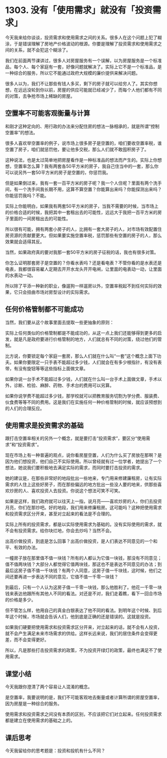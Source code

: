 # 1303. 没有「使用需求」就没有「投资需求」
今天我来给你谈谈，投资需求和使用需求之间的关系。很多人在这个问题上犯了糊涂，于是错误理解了房地产价格波动的根源。你要是理解了投资需求和使用需求之间的关系，就不会犯这个糊涂了。

我们在前面两节课讲过，很多人对房屋服务有一个误解，以为房屋服务是一个标准品，每个人、每个家庭有一套，好像问题就解决了。实际上它不是一个标准品，是一种综合的服务，所以它不能通过政府大规模的廉价提供来解决问题。

很多人以为，我们不让那些有钱人多买，剩下的房子就可以给穷人了。其实你想想，在远远没轮到你以前，房屋的供应可能就已经减少了，而每个人他们都有不同的对策，去争抢市场上稀缺的房屋。
## 空置率不可能客观衡量与计算
和刚才这种定向的、用行政的办法来分配住房的想法一脉相承的，就是所谓“控制空置率”的想法。

很多人喜欢举空置率的例子，说市场上很多房子是空置的，咱们要收空置率税，谁空置了房子，咱们就惩罚他，要让他多交税，那么人们就不敢囤积房子了。

这种说法，也是太过简单地把房屋看作是一种标准品的想法而产生的。实际上你想想，空置率怎么算？我有两套各50平方米的房子，我自己住当中的一套，那么你可以说另外一套50平方米的房子是空置的，你惩罚我。

但是如果倒过来，我有一套一百平方米的房子呢？我一个人住呢？里面有两个洗手间，有一个洗手间我长期不用，这算不算空置？你能算出来吗？你能探测出来吗？你能惩罚我吗？不能。

实际上你能明白，如果我有两套50平方米的房子，当我不需要的时候，当市场上的价格合适的时候，我把其中一套租出去的可能性，远远大于我把一百平方米的房子里面的一间房租出去的可能性。

所以很有可能，拥有两套小房子的人，比拥有一套大房子的人，对市场有效配置住房资源的贡献要更大。但如果要实施空置率税，惩罚那些有空置的房子的人，那么效果就会适得其反。

当然，如果政府真的要对我那一套50平方米的房子征税的话，我也有很多对策。

你怎么证明那套房子是空置的？你看水表吗？还是看电表？不管你看的是水表还是电表，我都很容易雇人定期去开开水龙头开开电闸，让里面的电表动一动，让里面的水表动一动。

所以除了平添一种新的职业，像遛狗一样遛房以外，空置率税起不到任何实际的效果，它只会扭曲市场对房型设计的实际需求。
## 任何价格管制都不可能成功
当然，我们要从这个故事里面去提取一些更抽象的原则：

实际上任何类似的价格管制都是不能成功的，从这一点上我们还能够得到更多的启发，就是凡是政府要进行价格管制的地方，人们就总有不同的对策，绕过他们的管制。

比方说，你要锁定每个家庭一套房，那么人们就在什么叫“一套”这个概念上面下功夫。如果你要限定一只手表不能超过多少钱，人们就会在有多少根指针，有没有表带，有没有旋钮等等这些指标上面做文章。

如果你说一台手术不能超过多少钱，人们就在什么叫一台手术上面做文章，手术以外，诊断、检验、麻醉、药物、手术台的费用可以另算。

如果你说学费不能超过多少钱，那学校就可以把教育服务切割为学分费、服装费、伙食费等等不同的费用。这是我们在实施任何一种价格管制的时候，就应该预想到的人们的合理反应。
## 使用需求是投资需求的基础
跟打击空置率相关的另外一个概念，就是要打击“投资需求”，要区分“使用需求”和“投资需求”。

现在市场上有一种普遍的观点，说你看房屋空置，人们为什么买了房放在那啊？是因为他们想投资，他们自己不实际使用。所以曾经就有过一位学者，她提出了一个想法，她说我们要积极地去满足实际的需求，而同时要打击投资的需求。

她的建议是，在那些非常好的地段批出一些地来，专门用来修建廉租房，让有实际需求的人住上这些好房子，而在那些偏远的地方批出一些没人要的地来，供那些喜欢炒房的人、喜欢投资人去投资。你说这个想法可笑不可笑。

如果是这样，我们政府就可以往天上一指，说月亮——喜欢炒房的人，你们去投资月亮，你们在那炒吧。好的地段，我们用来修廉租房。这可能吗？这种把使用需求和投资需求区分开来，甚至对立起来的看法是不合理的。

实际上所有的投资需求，都是以实际使用需求为基础的。没有实际使用的需求，就不会有投资需求。给你块烂地，你会去炒吗？当然不会。

出高价做投资，到底是怎么回事？出高价做投资，是人们表达不同意见的一个和平、有效的办法。

一幢房子放在那里值不值一块钱？所有的人都认为它值一块钱，那没有不同意见；值不值两块钱？大部分人都觉得它值两块钱，那这也不是表达不同意见的办法；到最后这房子值不值一千块钱？有两个人同意，这房子值一千块钱，这时候，他们之间还要再进一步表达不同的意见，它值不值一千零一块钱？

到最后，只有一个人认为这房子值一千零一块钱，那么他胜利了。他花一千零一块钱来表达他跟所有其他人不同的看法。对还是不对，我们走着瞧，看下一回合市场的价格是多少。

但不管怎么样，他用自己的真金白银表达了他不同的看法。到明年这个时候、到后年这个时候，市场就会告诉人们，他到底是正确的还是错误的。这就是投资。

如果我们硬要把使用需求和投资需求区分开来，对立起来的话，就不会有人投资，就不会产生满足未来市场需求的供给。这样长远来说，我们的居住条件会变得更差，而不会变得更好。

所以，凡是那些打击投资需求的政策，不为投资开绿灯的政策，最终也满足不了使用需求。
## 课堂小结
今天我跟你澄清了两个容易让人混淆的概念。

是空置率，我要说明的是，我们不可能客观地去衡量或者计算所谓的房屋空置率，因为房屋是一种综合的服务。

使用需求和投资需求之间没有本质的区别，不应该把它们对立起来。任何投资需求都是建立在使用需求的基础之上的。
## 课后思考
今天我留给你的思考题是：投资和投机有什么不同？